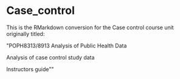 # Case_control

This is the RMarkdown conversion for the Case control course unit originally titled:

"POPH8313/8913 Analysis of Public Health Data

Analysis of case control study data

Instructors guide""
